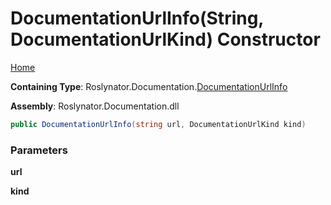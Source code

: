 # DocumentationUrlInfo\(String, DocumentationUrlKind\) Constructor

[Home](../../../../README.md#_top)

**Containing Type**: Roslynator\.Documentation\.[DocumentationUrlInfo](../README.md#_top)

**Assembly**: Roslynator\.Documentation\.dll

```csharp
public DocumentationUrlInfo(string url, DocumentationUrlKind kind)
```

### Parameters

**url**

**kind**